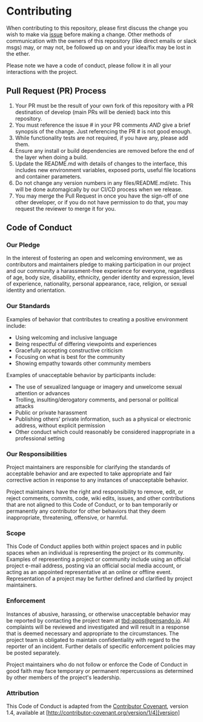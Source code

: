 # Contributing

When contributing to this repository, please first discuss the change you wish to make via [issue](https://github.com/amd/pensando-elk/issues) before making a change.  Other methods of communication with the owners of this repository (like direct emails or slack msgs) may, or may not, be followed up on and your idea/fix may be lost in the ether. 

Please note we have a code of conduct, please follow it in all your interactions with the project.

## Pull Request (PR) Process

1. Your PR must be the result of your own fork of this repository with a PR destination of develop (main PRs will be denied) back into this repository.
2. You must reference the issue # in your PR comments *AND* give a brief synopsis of the change.  Just referencing the PR # is not good enough.
3. While functionality tests are not required, if you have any, please add them.
4. Ensure any install or build dependencies are removed before the end of the layer when doing a build.
5. Update the README.md with details of changes to the interface, this includes new environment variables, exposed ports, useful file locations and container parameters.
6. Do not change any version numbers in any files/README.md/etc. This will be done automagically by our CI/CD process when we release.
7. You may merge the Pull Request in once you have the sign-off of one other developer, or if you do not have permission to do that, you may request the reviewer to merge it for you.

## Code of Conduct

### Our Pledge

In the interest of fostering an open and welcoming environment, we as
contributors and maintainers pledge to making participation in our project and
our community a harassment-free experience for everyone, regardless of age, body
size, disability, ethnicity, gender identity and expression, level of experience,
nationality, personal appearance, race, religion, or sexual identity and
orientation.

### Our Standards

Examples of behavior that contributes to creating a positive environment
include:

* Using welcoming and inclusive language
* Being respectful of differing viewpoints and experiences
* Gracefully accepting constructive criticism
* Focusing on what is best for the community
* Showing empathy towards other community members

Examples of unacceptable behavior by participants include:

* The use of sexualized language or imagery and unwelcome sexual attention or
advances
* Trolling, insulting/derogatory comments, and personal or political attacks
* Public or private harassment
* Publishing others' private information, such as a physical or electronic
  address, without explicit permission
* Other conduct which could reasonably be considered inappropriate in a
  professional setting

### Our Responsibilities

Project maintainers are responsible for clarifying the standards of acceptable
behavior and are expected to take appropriate and fair corrective action in
response to any instances of unacceptable behavior.

Project maintainers have the right and responsibility to remove, edit, or
reject comments, commits, code, wiki edits, issues, and other contributions
that are not aligned to this Code of Conduct, or to ban temporarily or
permanently any contributor for other behaviors that they deem inappropriate,
threatening, offensive, or harmful.

### Scope

This Code of Conduct applies both within project spaces and in public spaces
when an individual is representing the project or its community. Examples of
representing a project or community include using an official project e-mail
address, posting via an official social media account, or acting as an appointed
representative at an online or offline event. Representation of a project may be
further defined and clarified by project maintainers.

### Enforcement

Instances of abusive, harassing, or otherwise unacceptable behavior may be
reported by contacting the project team at [tbd-apps@pensando.io](mailto://tbd-apps@pensando.io). All
complaints will be reviewed and investigated and will result in a response that
is deemed necessary and appropriate to the circumstances. The project team is
obligated to maintain confidentiality with regard to the reporter of an incident.
Further details of specific enforcement policies may be posted separately.

Project maintainers who do not follow or enforce the Code of Conduct in good
faith may face temporary or permanent repercussions as determined by other
members of the project's leadership.

### Attribution

This Code of Conduct is adapted from the [Contributor Covenant][homepage], version 1.4,
available at [http://contributor-covenant.org/version/1/4][version]

[homepage]: http://contributor-covenant.org
[version]: http://contributor-covenant.org/version/1/4/
